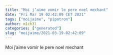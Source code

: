 ```yaml
---
title: "Moi j’aime vomir le pere noel mechant"
date: "Fri Mar 19 02:42:09 CET 2021"
tags: ["moijaime", "pipotron"]
author: m1ch3l
categories: ["generated"]
slug: "moijaime/2021-03-19-02:42:09"
---
```


Moi j’aime vomir le pere noel mechant

